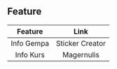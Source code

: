 ## Feature

|        Feature           |                Link                |
| :----------------------: | :--------------------------------: |
|       Info Gempa         | Sticker Creator                    |
|       Info Kurs          | Magernulis                         |
